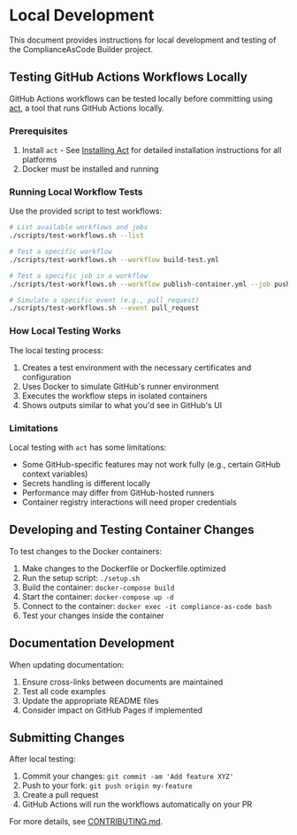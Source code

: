 # Local Development

This document provides instructions for local development and testing of the ComplianceAsCode Builder project.

## Testing GitHub Actions Workflows Locally

GitHub Actions workflows can be tested locally before committing using [act](https://github.com/nektos/act), a tool that runs GitHub Actions locally.

### Prerequisites

1. Install `act` - See [Installing Act](installing-act.md) for detailed installation instructions for all platforms
2. Docker must be installed and running

### Running Local Workflow Tests

Use the provided script to test workflows:

```bash
# List available workflows and jobs
./scripts/test-workflows.sh --list

# Test a specific workflow
./scripts/test-workflows.sh --workflow build-test.yml

# Test a specific job in a workflow
./scripts/test-workflows.sh --workflow publish-container.yml --job push-to-registry

# Simulate a specific event (e.g., pull_request)
./scripts/test-workflows.sh --event pull_request
```

### How Local Testing Works

The local testing process:

1. Creates a test environment with the necessary certificates and configuration
2. Uses Docker to simulate GitHub's runner environment
3. Executes the workflow steps in isolated containers
4. Shows outputs similar to what you'd see in GitHub's UI

### Limitations

Local testing with `act` has some limitations:

- Some GitHub-specific features may not work fully (e.g., certain GitHub context variables)
- Secrets handling is different locally
- Performance may differ from GitHub-hosted runners
- Container registry interactions will need proper credentials

## Developing and Testing Container Changes

To test changes to the Docker containers:

1. Make changes to the Dockerfile or Dockerfile.optimized
2. Run the setup script: `./setup.sh`
3. Build the container: `docker-compose build`
4. Start the container: `docker-compose up -d`
5. Connect to the container: `docker exec -it compliance-as-code bash`
6. Test your changes inside the container

## Documentation Development

When updating documentation:

1. Ensure cross-links between documents are maintained
2. Test all code examples
3. Update the appropriate README files
4. Consider impact on GitHub Pages if implemented

## Submitting Changes

After local testing:

1. Commit your changes: `git commit -am 'Add feature XYZ'`
2. Push to your fork: `git push origin my-feature`
3. Create a pull request
4. GitHub Actions will run the workflows automatically on your PR

For more details, see [CONTRIBUTING.md](../CONTRIBUTING.md).
